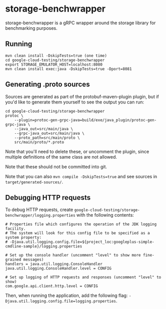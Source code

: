 # storage-benchwrapper

storage-benchwrapper is a gRPC wrapper around the storage library for benchmarking purposes.

## Running

```
mvn clean install -DskipTests=true (one time)
cd google-cloud-testing/storage-benchwrapper
export STORAGE_EMULATOR_HOST=localhost:8080
mvn clean install exec:java -DskipTests=true -Dport=8081
```

## Generating .proto sources

Sources are generated as part of the protobuf-maven-plugin plugin, but if you'd
like to generate them yourself to see the output you can run:

```
cd google-cloud-testing/storage-benchwrapper
protoc \
    --plugin=protoc-gen-grpc-java=build/exe/java_plugin/protoc-gen-grpc-java \
    --java_out=src/main/java \
    --grpc-java_out=src/main/java \
    --proto_path=src/main/proto \
    src/main/proto/*.proto
```

Note that you'll need to delete these, or uncomment the plugin, since multiple
definitions of the same class are not allowed.

Note that these should not be committed into git.

Note that you can also `mvn compile -DskipTests=true` and see sources in
`target/generated-sources/`.

## Debugging HTTP requests

To debug HTTP requests, create `google-cloud-testing/storage-benchwrapper/logging.properties` with the following contents:

```
# Properties file which configures the operation of the JDK logging facility.
# The system will look for this config file to be specified as a system property:
# -Djava.util.logging.config.file=${project_loc:googleplus-simple-cmdline-sample}/logging.properties

# Set up the console handler (uncomment "level" to show more fine-grained messages)
handlers = java.util.logging.ConsoleHandler
java.util.logging.ConsoleHandler.level = CONFIG

# Set up logging of HTTP requests and responses (uncomment "level" to show)
com.google.api.client.http.level = CONFIG
```

Then, when running the application, add the following flag: `-Djava.util.logging.config.file=logging.properties`.
